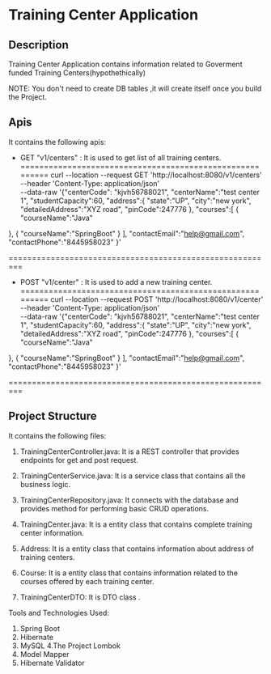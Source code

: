 
# Training Center Application
## Description
Training Center Application contains information related to Goverment funded Training Centers(hypothethically)

NOTE: You don't need to create DB tables ,it will create itself once you build the Project.

## Apis
It contains the following apis:
* GET "v1/centers" : It is used to get list of all training centers.
=========================================================
  curl --location --request GET 'http://localhost:8080/v1/centers' \
  --header 'Content-Type: application/json' \
  --data-raw '{"centerCode": "kjvh56788021",
  "centerName":"test center 1",
  "studentCapacity":60,
  "address":{
  "state":"UP",
  "city":"new york",
  "detailedAddress":"XYZ road",
  "pinCode":247776
  },
  "courses":[
  {
  "courseName":"Java"

},
{
"courseName":"SpringBoot"
}
],
"contactEmail":"help@gmail.com",
"contactPhone":"8445958023"
}'

=========================================================
* POST "v1/center" : It is used to add a new training center.
=========================================================
  curl --location --request POST 'http://localhost:8080/v1/center' \
  --header 'Content-Type: application/json' \
  --data-raw '{"centerCode": "kjvh56788021",
  "centerName":"test center 1",
  "studentCapacity":60,
  "address":{
  "state":"UP",
  "city":"new york",
  "detailedAddress":"XYZ road",
  "pinCode":247776
  },
  "courses":[
  {
  "courseName":"Java"

},
{
"courseName":"SpringBoot"
}
],
"contactEmail":"help@gmail.com",
"contactPhone":"8445958023"
}'

=========================================================
## Project Structure
It contains the following files:
1. TrainingCenterController.java: It is a REST controller that provides endpoints for get and post request.

2. TrainingCenterService.java: It is a service class that contains all the business logic.

3. TrainingCenterRepository.java: It connects with the database and provides method for performing basic CRUD operations.

4. TrainingCenter.java: It is a entity class that contains complete training center information.
   
5. Address: It is a entity class that contains  information about address of training centers.

6. Course: It is a entity class that contains information related to the courses offered by each training center.
   
7. TrainingCenterDTO: It is DTO class .

Tools and Technologies Used:
1. Spring Boot
2. Hibernate
3. MySQL
4.The Project Lombok
5. Model Mapper
6. Hibernate Validator

  
 

